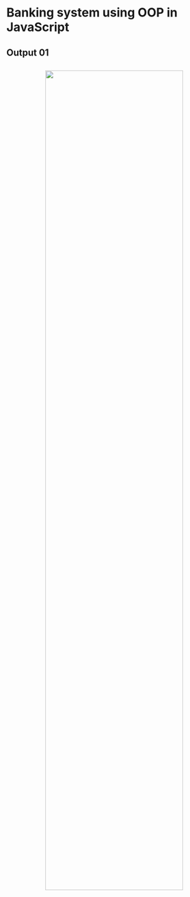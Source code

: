 # Banking system using OOP in JavaScript
<h2> Output 01 <h2/>
<p align="center">
<img src="https://github.com/MadhushaT/banking-system-using-OOP/assets/115420734/1d6b3c96-8049-4634-a367-f00fc3e09a46" width="80%" height="70%"/>
</p>
